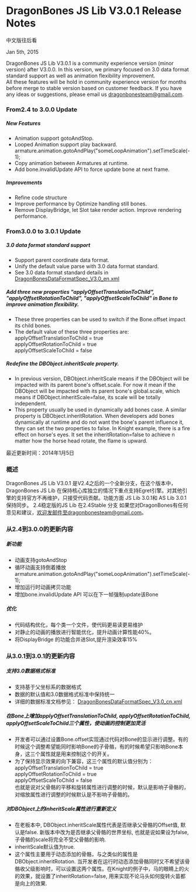 ﻿DragonBones JS Lib V3.0.1 Release Notes
======================
中文版往后看

Jan 5th, 2015

DragonBones JS Lib V3.0.1 is a community experience version (minor version) after V3.0.0. In this version, we primary focused on 3.0 data format standard support as well as animation flexibility improvement.  
All these features will be hold in community experience version for months before merge to stable version based on customer feedback. If you have any ideas or suggestions, please email us dragonbonesteam@gmail.com.  

### From2.4 to 3.0.0 Update
##### New Features
* Animation support gotoAndStop.
* Looped Animation support play backward.
armature.animation.gotoAndPlay("someLoopAnimation").setTimeScale(-1);  
* Copy animation between Armatures at runtime.
* Add bone.invalidUpdate API to force update bone at next frame.

##### Improvements
* Refine code structure 
* Improve performance by Optimize handling still bones.
* Remove DisplayBridge, let Slot take render action. Improve rendering performance.

### From3.0.0 to 3.0.1 Update  
##### 3.0 data format standard support 
* Support parent coordinate data format.  
* Unify the default value parse with 3.0 data format standard.  
* See 3.0 data format standard details in  [DragonBonesDataFormatSpec_V3.0_en.xml](https://github.com/DragonBones/DesignPanel/blob/dev/docs/DragonBonesDataFormatSpec_V3.0_en.xml)

##### Add three new properties "applyOffsetTranslationToChild", "applyOffsetRotationToChild", "applyOffsetScaleToChild" in Bone to improve animation flexibility.  
* These three properties can be used to switch if the Bone.offset impact its child bones.
* The default value of these three properties are:
applyOffsetTranslationToChild = true  
applyOffsetRotationToChild = true  
applyOffsetScaleToChild = false  

##### Redefine the DBObject.inheritScale property.  
* In previous version, DBObject.inheritScale means if the DBObject will be impacted with its parent bone's offset.scale. For now it mean if the DBObject will be impacted with its parent bone's global.scale, which means if DBObject.inheritScale=false, its scale will be totally independent.  
* This property usually be used in dynamically add bones case. A similar property is DBObject.inheritRotation. When developers add bones dynamically at runtime and do not want the bone's parent influence it, they can set the two properties to false. In Knight example, there is a fire effect on horse's eyes. It set the inheritRotation=false to achieve n matter how the horse head rotate, the flame is upward.

最近更新时间：2014年1月5日  
### 概述
DragonBones JS Lib V3.0.1 是V2.4之后的一个全新分支，在这个版本中，DragonBones JS Lib 在保持核心库独立的情况下重点支持Egret引擎。对其他引擎的支持官方不再维护，只接受代码贡献。功能方面 JS Lib 3.0.1和 AS Lib 3.0.1 保持同步。
2.4稳定版的JS Lib 在2.4Stable 分支
如果您对DragonBones有任何意见和建议，欢迎发邮件至dragonbonesteam@gmail.com。  

### 从2.4到3.0.0的更新内容  
##### 新功能
* 动画支持gotoAndStop
* 循环动画支持倒着播放
armature.animation.gotoAndPlay("someLoopAnimation").setTimeScale(-1);  
* 增加运行时动画拷贝功能
* 增加bone.invalidUpdate API 可以在下一帧强制update该Bone

##### 优化
* 代码结构优化，每个类一个文件，使代码更易读更易维护
* 对静止的动画的播放进行智能优化，提升动画计算性能40%。
* 将DisplayBridge 的功能合并进Slot,提升渲染效率15%

### 从3.0.1到3.0.1的更新内容  
##### 支持3.0数据格式标准  
* 支持基于父坐标系的数据格式
* 数据的默认值和3.0数据格式标准中保持统一
* 详细的数据标准文档参见： [DragonBonesDataFormatSpec_V3.0_cn.xml](https://github.com/DragonBones/DesignPanel/blob/dev/docs/DragonBonesDataFormatSpec_V3.0_cn.xml)

##### 在Bone上增加applyOffsetTranslationToChild, applyOffsetRotationToChild, applyOffsetScaleToChild三个属性，使动画的控制更加灵活
* 开发者可以通过设置Bone.offset实现通过代码对Bone的显示进行调整。有的时候这个调整希望能同时影响Bone的子骨骼，有的时候希望只影响Bone本身，这三个属性就是用来控制这个的开关。
* 为了保持显示效果的向下兼容，这三个属性的默认值分别为：  
applyOffsetTranslationToChild = true  
applyOffsetRotationToChild = true  
applyOffsetScaleToChild = false  
也就是说对父骨骼的平移和旋转属性进行调整的时候，默认是影响子骨骼的，对缩放属性进行调整的时候默认是不影响子骨骼的。  

##### 对DBObject上的inheritScale属性进行重新定义
* 在老板本中, DBObject.inheritScale属性代表是否继承父骨骼的Offset值, 默认是false. 新版本中改为是否继承父骨骼的世界坐标, 也就是说如果设为false, 子骨骼的scale将完全不受父骨骼的影响.
* inheritScale默认值为true. 
* 这个属性主要用于动态添加的骨骼，与之类似的属性是DBObject.inheritRotation. 当开发者在运行时动态添加骨骼同时又不希望该骨骼收父级影响时，可以设置这两个属性。在Knight的例子中，马的眼睛上的火的效果，就设置了inheritRotation=false, 用来实现不论马头如何旋转火苗都是向上的效果.  


